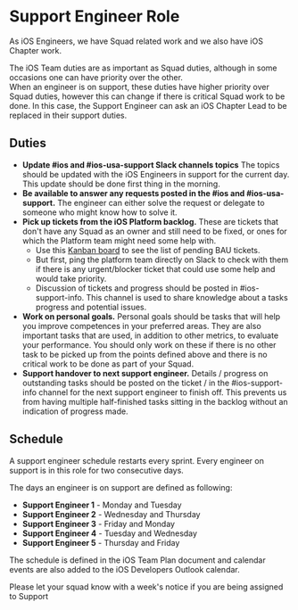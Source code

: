 # Support Engineer Role

As iOS Engineers, we have Squad related work and we also have iOS Chapter work.

The iOS Team duties are as important as Squad duties, although in some occasions one can have priority over the other.<br>
When an engineer is on support, these duties have higher priority over Squad duties, however this can change if there is critical Squad work to be done. In this case, the Support Engineer can ask an iOS Chapter Lead to be replaced in their support duties.

## Duties

* **Update #ios and #ios-usa-support Slack channels topics** The topics should be updated with the iOS Engineers in support for the current day. This update should be done first thing in the morning.
* **Be available to answer any requests posted in the #ios and #ios-usa-support.** The engineer can either solve the request or delegate to someone who might know how to solve it.
* **Pick up tickets from the iOS Platform backlog.** These are tickets that don't have any Squad as an owner and still need to be fixed, or ones for which the Platform team might need some help with.
   * Use this [Kanban board](https://babylonpartners.atlassian.net/secure/RapidBoard.jspa?rapidView=1509) to see the list of pending BAU tickets.
   * But first, ping the platform team directly on Slack to check with them if there is any urgent/blocker ticket that could use some help and would take priority.
   * Discussion of tickets and progress should be posted in #ios-support-info. This channel is used to share knowledge about a tasks progress and potential issues.
* **Work on personal goals.** Personal goals should be tasks that will help you improve competences in your preferred areas. They are also important tasks that are used, in addition to other metrics, to evaluate your performance. You should only work on these if there is no other task to be picked up from the points defined above and there is no critical work to be done as part of your Squad.
* **Support handover to next support engineer.** Details / progress on outstanding tasks should be posted on the ticket / in the #ios-support-info channel for the next support engineer to finish off. This prevents us from having multiple half-finished tasks sitting in the backlog without an indication of progress made.

## Schedule

A support engineer schedule restarts every sprint.
Every engineer on support is in this role for two consecutive days.

The days an engineer is on support are defined as following:

* **Support Engineer 1** - Monday and Tuesday
* **Support Engineer 2** - Wednesday and Thursday
* **Support Engineer 3** - Friday and Monday
* **Support Engineer 4** - Tuesday and Wednesday
* **Support Engineer 5** - Thursday and Friday

The schedule is defined in the iOS Team Plan document and calendar events are also added to the iOS Developers Outlook calendar.

Please let your squad know with a week's notice if you are being assigned to Support

